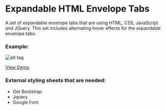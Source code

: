# Expandable HTML Envelope Tabs
A set of expandable envelope tabs that are using HTML, CSS, JavaScript and JQuery. This set includes alternating hover effects for the expandable envelope tabs.

### Example:
![alt tag](http://kelly.tech/wp-content/uploads/2016/03/Expandable-tabs.png)

[View Demo](http://www.googledrive.com/host/0B6XoP8y8-xiENEFsbUJUWDNNajg/?utm_source=github&utm_medium=demo&utm_campaign=demoviews) 

### External styling sheets that are needed:
- Get Bootstrap
- Jquery
- Google Font
